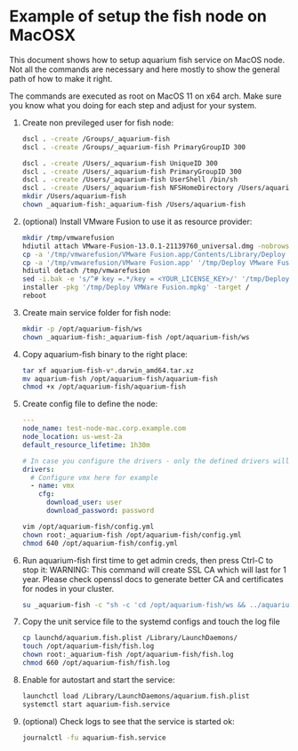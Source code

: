 # Example of setup the fish node on MacOSX

This document shows how to setup aquarium fish service on MacOS node. Not all the commands are
necessary and here mostly to show the general path of how to make it right.

The commands are executed as root on MacOS 11 on x64 arch. Make sure you know what you doing for
each step and adjust for your system.

1. Create non previleged user for fish node:
   ```sh
   dscl . -create /Groups/_aquarium-fish
   dscl . -create /Groups/_aquarium-fish PrimaryGroupID 300

   dscl . -create /Users/_aquarium-fish UniqueID 300
   dscl . -create /Users/_aquarium-fish PrimaryGroupID 300
   dscl . -create /Users/_aquarium-fish UserShell /bin/sh
   dscl . -create /Users/_aquarium-fish NFSHomeDirectory /Users/aquarium-fish
   mkdir /Users/aquarium-fish
   chown _aquarium-fish:_aquarium-fish /Users/aquarium-fish
   ```

2. (optional) Install VMware Fusion to use it as resource provider:
   ```sh
   mkdir /tmp/vmwarefusion
   hdiutil attach VMware-Fusion-13.0.1-21139760_universal.dmg -nobrowse -mountpoint /tmp/vmwarefusion
   cp -a '/tmp/vmwarefusion/VMware Fusion.app/Contents/Library/Deploy VMware Fusion.mpkg' /tmp/
   cp -a '/tmp/vmwarefusion/VMware Fusion.app' '/tmp/Deploy VMware Fusion.mpkg/Contents/00Fusion_Deployment_Items/'
   hdiutil detach /tmp/vmwarefusion
   sed -i.bak -e 's/^# key =.*/key = <YOUR_LICENSE_KEY>/' '/tmp/Deploy VMware Fusion.mpkg/Contents/00Fusion_Deployment_Items/Deploy.ini'
   installer -pkg '/tmp/Deploy VMWare Fusion.mpkg' -target /
   reboot
   ```

3. Create main service folder for fish node:
   ```sh
   mkdir -p /opt/aquarium-fish/ws
   chown _aquarium-fish:_aquarium-fish /opt/aquarium-fish/ws
   ```

4. Copy aquarium-fish binary to the right place:
   ```sh
   tar xf aquarium-fish-v*.darwin_amd64.tar.xz
   mv aquarium-fish /opt/aquarium-fish/aquarium-fish
   chmod +x /opt/aquarium-fish/aquarium-fish
   ```

5. Create config file to define the node:
   ```yaml
   ---
   node_name: test-node-mac.corp.example.com
   node_location: us-west-2a
   default_resource_lifetime: 1h30m

   # In case you configure the drivers - only the defined drivers will be activated
   drivers:
     # Configure vmx here for example
     - name: vmx
       cfg:
         download_user: user
         download_password: password
   ```
   ```sh
   vim /opt/aquarium-fish/config.yml
   chown root:_aquarium-fish /opt/aquarium-fish/config.yml
   chmod 640 /opt/aquarium-fish/config.yml
   ```

6. Run aquarium-fish first time to get admin creds, then press Ctrl-C to stop it:
   WARNING: This command will create SSL CA which will last for 1 year. Please check openssl docs
   to generate better CA and certificates for nodes in your cluster.
   ```sh
   su _aquarium-fish -c "sh -c 'cd /opt/aquarium-fish/ws && ../aquarium-fish -c ../config.yml'"
   ```

7. Copy the unit service file to the systemd configs and touch the log file
   ```sh
   cp launchd/aquarium.fish.plist /Library/LaunchDaemons/
   touch /opt/aquarium-fish/fish.log
   chown root:_aquarium-fish /opt/aquarium-fish/fish.log
   chmod 660 /opt/aquarium-fish/fish.log
   ```

8. Enable for autostart and start the service:
   ```sh
   launchctl load /Library/LaunchDaemons/aquarium.fish.plist
   systemctl start aquarium-fish.service
   ```

9. (optional) Check logs to see that the service is started ok:
   ```sh
   journalctl -fu aquarium-fish.service
   ```
